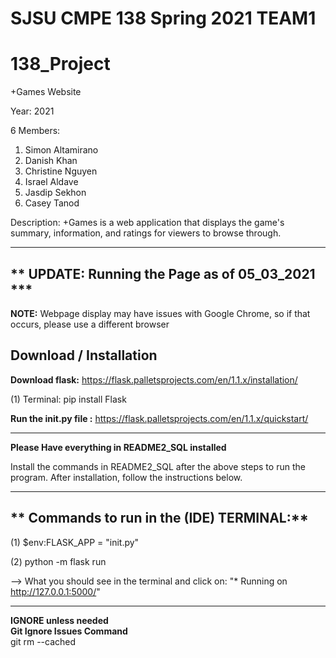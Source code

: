 # SJSU CMPE 138 Spring 2021 TEAM1
# 138_Project

+Games Website

Year: 2021

6 Members:
  1. Simon Altamirano
  2. Danish Khan
  3. Christine Nguyen
  4. Israel Aldave
  5. Jasdip Sekhon
  6. Casey Tanod
  
 Description:
 +Games is a web application that displays the game's summary, information, and ratings for viewers to browse through. 
 
 ----------------------------------------------------------------------------------------------------------------------------
 ## ** UPDATE: Running the Page as of 05_03_2021 ***
 
 **NOTE:** Webpage display may have issues with Google Chrome, so if that occurs, please use a different browser
 
 ## Download / Installation
 **Download flask:** https://flask.palletsprojects.com/en/1.1.x/installation/
  
  (1) Terminal: pip install Flask
  
**Run the init.py file :** https://flask.palletsprojects.com/en/1.1.x/quickstart/

 ----------------------------------------------------------------------------------------------------------------------------
  **Please Have everything in README2_SQL installed**
  
  Install the commands in README2_SQL after the above steps to run the program. After 
  installation, follow the instructions below. 


 ----------------------------------------------------------------------------------------------------------------------------
## ** Commands to run in the (IDE) TERMINAL:**
  
  (1) $env:FLASK_APP = "init.py"
  
  (2) python -m flask run
  
  --> What you should see in the terminal and click on:  "* Running on http://127.0.0.1:5000/"

 ----------------------------------------------------------------------------------------------------------------------------
**IGNORE unless needed**  
**Git Ignore Issues Command**  
git rm --cached <filename or source name>
